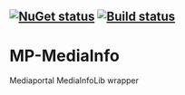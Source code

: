 [![NuGet status](https://img.shields.io/nuget/v/MediaInfo.Wrapper.svg)](https://www.nuget.org/packages/MediaInfo.Wrapper)
[![Build status](https://ci.appveyor.com/api/projects/status/67ubhtmijuhyhq6q?svg=true)](https://ci.appveyor.com/project/yartat/mp-mediainfo)
--
# MP-MediaInfo

Mediaportal MediaInfoLib wrapper
